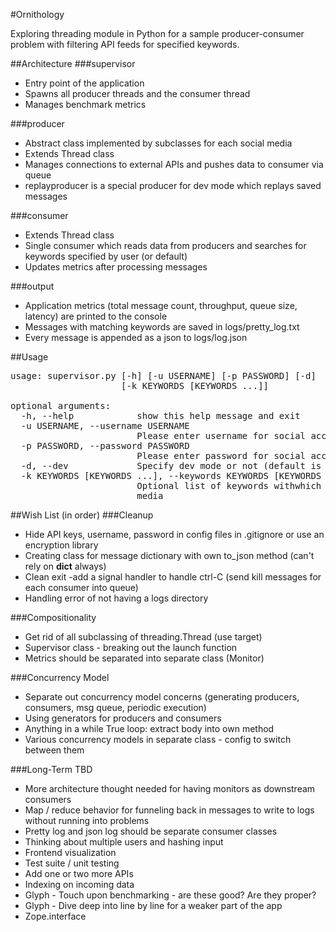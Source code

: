 #Ornithology

Exploring threading module in Python for a sample producer-consumer problem
with filtering API feeds for specified keywords. 

##Architecture
###supervisor
* Entry point of the application
* Spawns all producer threads and the consumer thread
* Manages benchmark metrics

###producer
* Abstract class implemented by subclasses for each social media
* Extends Thread class
* Manages connections to external APIs and pushes data to consumer via queue
* replayproducer is a special producer for dev mode which replays saved messages

###consumer
* Extends Thread class
* Single consumer which reads data from producers and searches for keywords
specified by user (or default)
* Updates metrics after processing messages

###output
* Application metrics (total message count, throughput, queue size, latency) are printed to the console
* Messages with matching keywords are saved in logs/pretty_log.txt
* Every message is appended as a json to logs/log.json

##Usage
<pre>
usage: supervisor.py [-h] [-u USERNAME] [-p PASSWORD] [-d]
                     [-k KEYWORDS [KEYWORDS ...]]

optional arguments:
  -h, --help            show this help message and exit
  -u USERNAME, --username USERNAME
                        Please enter username for social accounts
  -p PASSWORD, --password PASSWORD
                        Please enter password for social accounts
  -d, --dev             Specify dev mode or not (default is PROD)
  -k KEYWORDS [KEYWORDS ...], --keywords KEYWORDS [KEYWORDS ...]
                        Optional list of keywords withwhich to search social
                        media
</pre>

##Wish List (in order)
###Cleanup
* Hide API keys, username, password in config files in .gitignore or use an encryption library
* Creating class for message dictionary with own to_json method (can't rely on __dict__ always)
* Clean exit -add a signal handler to handle ctrl-C (send kill messages for each consumer into queue)
* Handling error of not having a logs directory

###Compositionality
* Get rid of all subclassing of threading.Thread (use target)
* Supervisor class - breaking out the launch function
* Metrics should be separated into separate class (Monitor)

###Concurrency Model
* Separate out concurrency model concerns (generating producers, consumers, msg queue, periodic execution)
* Using generators for producers and consumers
* Anything in a while True loop: extract body into own method
* Various concurrency models in separate class - config to switch between them

###Long-Term TBD
* More architecture thought needed for having monitors as downstream consumers
* Map / reduce behavior for funneling back in messages to write to logs without running into problems
* Pretty log and json log should be separate consumer classes
* Thinking about multiple users and hashing input
* Frontend visualization
* Test suite / unit testing
* Add one or two more APIs
* Indexing on incoming data
* Glyph - Touch upon benchmarking - are these good? Are they proper?
* Glyph - Dive deep into line by line for a weaker part of the app
* Zope.interface

